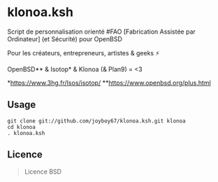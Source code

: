 # klonoa.ksh

Script de personnalisation orienté #FAO [Fabrication Assistée par Ordinateur] (et Sécurité) pour OpenBSD

Pour les créateurs, entrepreneurs, artistes & geeks ⚡

OpenBSD** & Isotop* & Klonoa (& Plan9) = <3


*https://www.3hg.fr/Isos/isotop/
**https://www.openbsd.org/plus.html

## Usage

```
git clone git://github.com/joyboy67/klonoa.ksh.git klonoa
cd klonoa
. klonoa.ksh
```

## Licence

> Licence BSD
